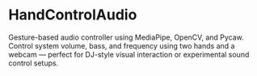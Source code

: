 # HandControlAudio
Gesture-based audio controller using MediaPipe, OpenCV, and Pycaw. Control system volume, bass, and frequency using two hands and a webcam — perfect for DJ-style visual interaction or experimental sound control setups.
